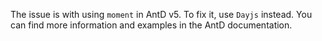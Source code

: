 The issue is with using `moment` in AntD v5. To fix it, use `Dayjs` instead. You can find more information and examples in the AntD documentation.
